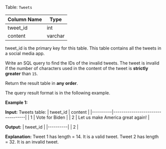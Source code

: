 ﻿
Table:  `Tweets`

| Column Name | Type    |
|-------------|---------|
| tweet_id    | int     |
| content     | varchar |

tweet_id is the primary key for this table.
This table contains all the tweets in a social media app.

Write an SQL query to find the IDs of the invalid tweets. The tweet is invalid if the number of characters used in the content of the tweet is  **strictly greater**  than  `15`.

Return the result table in  **any order**.

The query result format is in the following example.

**Example 1:**

**Input:** 
Tweets table:
| tweet_id | content                          |
|----------|----------------------------------|
| 1        | Vote for Biden                   |
| 2        | Let us make America great again! |

**Output:** 
| tweet_id |
|----------|
| 2        |

**Explanation:** 
Tweet 1 has length = 14. It is a valid tweet.
Tweet 2 has length = 32. It is an invalid tweet.
